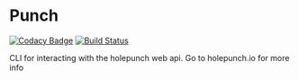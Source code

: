 # Punch
[![Codacy Badge](https://api.codacy.com/project/badge/Grade/48bc8408e0914d27b43cdeb923bfa59d)](https://app.codacy.com/app/CypherpunkArmory/punch?utm_source=github.com&utm_medium=referral&utm_content=CypherpunkArmory/punch&utm_campaign=Badge_Grade_Settings)
[![Build Status](https://travis-ci.com/CypherpunkArmory/punch.svg?branch=master)](https://travis-ci.com/CypherpunkArmory/punch)

CLI for interacting with the holepunch web api. Go to holepunch.io for more info
